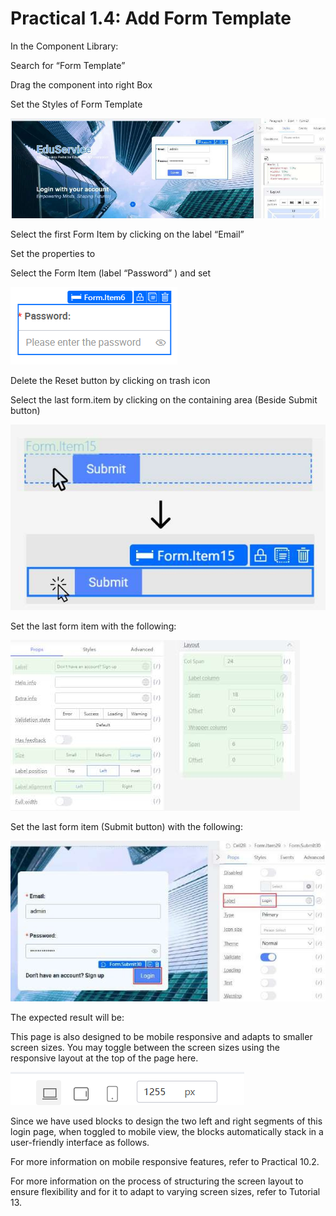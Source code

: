 # Practical 1.4: Add Form Template



In the Component Library:

Search for “Form Template”

Drag the component into right Box







Set the Styles of Form Template







![Image Description](./images/image_10.jpeg)



Select the first Form Item by clicking on the label “Email”



Set the properties to





Select the Form Item (label “Password” ) and set





![Image Description](./images/image_11.png)

Delete the Reset button by clicking on trash icon







Select the last form.item by clicking on the containing area (Beside Submit button)





![Image Description](./images/image_12.jpeg)

Set the last form item with the following:







![Image Description](./images/image_13.jpeg)





Set the last form item (Submit button) with the following:







![Image Description](./images/image_14.jpeg)









The expected result will be:





This page is also designed to be mobile responsive and adapts to smaller screen sizes. You may toggle between the screen sizes using the responsive layout at the top of the page here.





![Image Description](./images/image_15.png)

Since we have used blocks to design the two left and right segments of this login page, when toggled to mobile view, the blocks automatically stack in a user-friendly interface as follows.





For more information on mobile responsive features, refer to Practical 10.2.

For more information on the process of structuring the screen layout to ensure flexibility and for it to adapt to varying screen sizes, refer to Tutorial 13.



